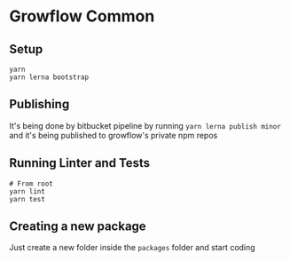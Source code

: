 # Growflow Common

## Setup
```
yarn
yarn lerna bootstrap
```

## Publishing
It's being done by bitbucket pipeline by running `yarn lerna publish minor` and it's being published to growflow's private npm repos

## Running Linter and Tests
```
# From root
yarn lint
yarn test
```

## Creating a new package
Just create a new folder inside the `packages` folder and start coding
